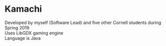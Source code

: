 # Kamachi
Developed by myself (Software Lead) and five other Cornell students during Spring 2019<br /> 
Uses LibGDX gaming engine<br /> 
Language is Java<br /> 
